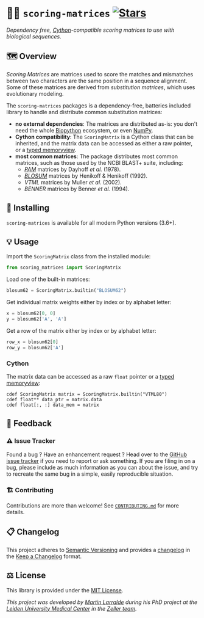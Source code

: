 # 🧬🔠 `scoring-matrices` [![Stars](https://img.shields.io/github/stars/althonos/scoring-matrices.svg?style=social&maxAge=3600&label=Star)](https://github.com/althonos/scoring-matrices/stargazers)

*Dependency free, [Cython](https://cython.org/)-compatible scoring matrices to use with biological sequences.*

<!-- [![Actions](https://img.shields.io/github/actions/workflow/status/althonos/scoring-matrices/test.yml?branch=main&logo=github&style=flat-square&maxAge=300)](https://github.com/althonos/scoring-matrices/actions) -->
<!-- [![Coverage](https://img.shields.io/codecov/c/gh/althonos/scoring-matrices?style=flat-square&maxAge=3600&logo=codecov)](https://codecov.io/gh/althonos/scoring-matrices/) -->
<!-- [![License](https://img.shields.io/badge/license-GPLv3+-blue.svg?style=flat-square&maxAge=2678400)](https://choosealicense.com/licenses/gpl-3.0/) -->
<!-- [![PyPI](https://img.shields.io/pypi/v/scoring-matrices.svg?style=flat-square&maxAge=3600&logo=PyPI)](https://pypi.org/project/scoring-matrices) -->
<!-- [![Bioconda](https://img.shields.io/conda/vn/bioconda/scoring-matrices?style=flat-square&maxAge=3600&logo=anaconda)](https://anaconda.org/bioconda/scoring-matrices) -->
<!-- [![AUR](https://img.shields.io/aur/version/python-scoring-matrices?logo=archlinux&style=flat-square&maxAge=3600)](https://aur.archlinux.org/packages/python-scoring-matrices) -->
<!-- [![Wheel](https://img.shields.io/pypi/wheel/scoring-matrices.svg?style=flat-square&maxAge=3600)](https://pypi.org/project/scoring-matrices/#files) -->
<!-- [![Python Versions](https://img.shields.io/pypi/pyversions/scoring-matrices.svg?style=flat-square&maxAge=600&logo=python)](https://pypi.org/project/scoring-matrices/#files) -->
<!-- [![Python Implementations](https://img.shields.io/pypi/implementation/scoring-matrices.svg?style=flat-square&maxAge=600&label=impl)](https://pypi.org/project/scoring-matrices/#files) -->
<!-- [![Source](https://img.shields.io/badge/source-GitHub-303030.svg?maxAge=2678400&style=flat-square)](https://github.com/althonos/scoring-matrices/) -->
<!-- [![Mirror](https://img.shields.io/badge/mirror-EMBL-009f4d?style=flat-square&maxAge=2678400)](https://git.embl.de/larralde/scoring-matrices/) -->
<!-- [![Issues](https://img.shields.io/github/issues/althonos/scoring-matrices.svg?style=flat-square&maxAge=600)](https://github.com/althonos/scoring-matrices/issues) -->
<!-- [![Docs](https://img.shields.io/readthedocs/scoring-matrices/latest?style=flat-square&maxAge=600)](https://scoring-matrices.readthedocs.io) -->
<!-- [![Changelog](https://img.shields.io/badge/keep%20a-changelog-8A0707.svg?maxAge=2678400&style=flat-square)](https://github.com/althonos/scoring-matrices/blob/main/CHANGELOG.md) -->
<!-- [![Downloads](https://img.shields.io/pypi/dm/scoring-matrices?style=flat-square&color=303f9f&maxAge=86400&label=downloads)](https://pepy.tech/project/scoring-matrices) -->

## 🗺️ Overview

*Scoring Matrices* are matrices used to score the matches and mismatches between
two characters are the same position in a sequence alignment. Some of these
matrices are derived from *substitution matrices*, which uses evolutionary 
modeling.

The `scoring-matrices` packages is a dependency-free, batteries included library
to handle and distribute common substitution matrices:

- **no external dependencies**: The matrices are distributed as-is: you don't 
  need the whole [Biopython](https://biopython.org) ecosystem, or even 
  [NumPy](https://numpy.org/).
- **Cython compatibility**: The `ScoringMatrix` is a Cython class that can be
  inherited, and the matrix data can be accessed as either a raw pointer, or
  a [typed memoryview](https://cython.readthedocs.io/en/latest/src/userguide/memoryviews.html).
- **most common matrices**: The package distributes most common matrices, such as 
  those used by the NCBI BLAST+ suite, including:
  - [*PAM*](https://en.wikipedia.org/wiki/Point_accepted_mutation#) matrices by Dayhoff *et al.* (1978).
  - [*BLOSUM*](https://en.wikipedia.org/wiki/BLOSUM) matrices by Henikoff & Henikoff (1992).
  - *VTML* matrices by Muller *et al.* (2002).
  - *BENNER* matrices by Benner *et al.* (1994).

## 🔧 Installing

`scoring-matrices` is available for all modern Python versions (3.6+).

## 💡 Usage

Import the `ScoringMatrix` class from the installed module:
```python
from scoring_matrices import ScoringMatrix
```

Load one of the built-in matrices:
```python
blosum62 = ScoringMatrix.builtin("BLOSUM62")
```

Get individual matrix weights either by index or by alphabet letter:
```python
x = blosum62[0, 0]
y = blosum62['A', 'A']
```

Get a row of the matrix either by index or by alphabet letter:
```python
row_x = blosum62[0]
row_y = blosum62['A']
```

### Cython

The matrix data can be accessed as a raw `float` pointer or a [typed memoryview](https://cython.readthedocs.io/en/latest/src/userguide/memoryviews.html):
```cython
cdef ScoringMatrix matrix = ScoringMatrix.builtin("VTML80")
cdef float** data_ptr = matrix.data
cdef float[:, :] data_mem = matrix
```

## 💭 Feedback

### ⚠️ Issue Tracker

Found a bug ? Have an enhancement request ? Head over to the [GitHub issue tracker](https://github.com/althonos/scoring-matrices/issues)
if you need to report or ask something. If you are filing in on a bug,
please include as much information as you can about the issue, and try to
recreate the same bug in a simple, easily reproducible situation.

### 🏗️ Contributing

Contributions are more than welcome! See
[`CONTRIBUTING.md`](https://github.com/althonos/scoring-matrices/blob/main/CONTRIBUTING.md)
for more details.


## 📋 Changelog

This project adheres to [Semantic Versioning](http://semver.org/spec/v2.0.0.html)
and provides a [changelog](https://github.com/althonos/scoring-matrices/blob/main/CHANGELOG.md)
in the [Keep a Changelog](http://keepachangelog.com/en/1.0.0/) format.


## ⚖️ License

This library is provided under the [MIT License](https://choosealicense.com/licenses/mit/).

*This project was developed by [Martin Larralde](https://github.com/althonos/) 
during his PhD project at the [Leiden University Medical Center](https://www.lumc.nl/en/) in the [Zeller team](https://github.com/zellerlab).*